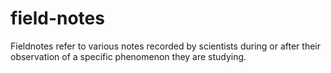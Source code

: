# field-notes
Fieldnotes refer to various notes recorded by scientists during or after their observation of a specific phenomenon they are studying.
